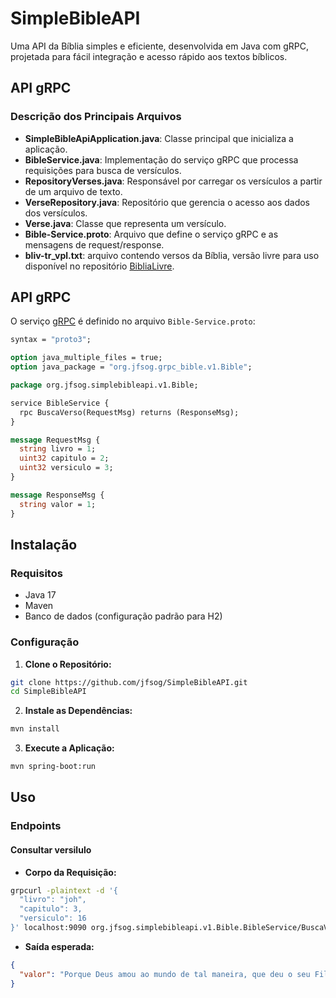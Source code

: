 # SimpleBibleAPI

Uma API da Bíblia simples e eficiente, desenvolvida em Java com gRPC, projetada para fácil integração e acesso rápido aos textos bíblicos.

## API gRPC


### Descrição dos Principais Arquivos

- **SimpleBibleApiApplication.java**: Classe principal que inicializa a aplicação.
- **BibleService.java**: Implementação do serviço gRPC que processa requisições para busca de versículos.
- **RepositoryVerses.java**: Responsável por carregar os versículos a partir de um arquivo de texto.
- **VerseRepository.java**: Repositório que gerencia o acesso aos dados dos versículos.
- **Verse.java**: Classe que representa um versículo.
- **Bible-Service.proto**: Arquivo que define o serviço gRPC e as mensagens de request/response.
- **bliv-tr_vpl.txt**: arquivo contendo versos da Bíblia, versão livre para uso disponível no repositório [BibliaLivre](https://github.com/blivre/BibliaLivre/releases).

## API gRPC

O serviço [gRPC](https://grpc.io/) é definido no arquivo `Bible-Service.proto`:

```proto
syntax = "proto3";

option java_multiple_files = true;
option java_package = "org.jfsog.grpc_bible.v1.Bible";

package org.jfsog.simplebibleapi.v1.Bible;

service BibleService {
  rpc BuscaVerso(RequestMsg) returns (ResponseMsg);
}

message RequestMsg {
  string livro = 1;
  uint32 capitulo = 2;
  uint32 versiculo = 3;
}

message ResponseMsg {
  string valor = 1;
}
```

## Instalação

### Requisitos

- Java 17
- Maven
- Banco de dados (configuração padrão para H2)

### Configuração
1. **Clone o Repositório:**

```bash
git clone https://github.com/jfsog/SimpleBibleAPI.git
cd SimpleBibleAPI
```
2. **Instale as Dependências:**

```bash
mvn install
```
3. **Execute a Aplicação:**

```bash
mvn spring-boot:run
```
## Uso

### Endpoints

#### Consultar versilulo
- **Corpo da Requisição:**
```bash 
grpcurl -plaintext -d '{
  "livro": "joh",
  "capitulo": 3,
  "versiculo": 16
}' localhost:9090 org.jfsog.simplebibleapi.v1.Bible.BibleService/BuscaVerso
```
- **Saída esperada:**
```json
{
  "valor": "Porque Deus amou ao mundo de tal maneira, que deu o seu Filho unigênito; para que todo aquele que nele crê não pereça, mas tenha a vida eterna."
}
```
